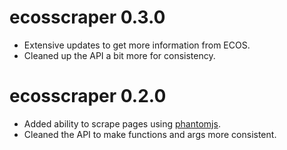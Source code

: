 # ecosscraper 0.3.0

- Extensive updates to get more information from ECOS.
- Cleaned up the API a bit more for consistency.

# ecosscraper 0.2.0

- Added ability to scrape pages using [phantomjs](https://github.com/ariya/phantomjs).
- Cleaned the API to make functions and args more consistent.
